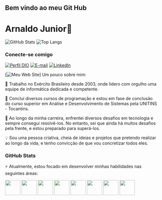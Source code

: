 ## Bem vindo ao meu Git Hub
# Arnaldo Junior👋

![GitHub Stats](https://github-readme-stats.vercel.app/api?username=Arnaldo-Araujo&theme=transparent&bg_color=416&border_color=30A3DC&show_icons=true&icon_color=30A3DC&title_color=E94D5F&text_color=FFF)
![Top Langs](https://github-readme-stats-git-masterrstaa-rickstaa.vercel.app/api/top-langs/?username=Arnaldo-Araujo&layout=compact&bg_color=416&border_color=30A3DC&title_color=E94D5F&text_color=0F0)

### Conecte-se comigo

[![Perfil DIO](https://img.shields.io/badge/-Meu%20Perfil%20na%20DIO-30A3DC?style=for-the-badge)](https://web.dio.me/users/arnaldoaraujo/)
[![E-mail](https://img.shields.io/badge/-Email-000?style=for-the-badge&logo=microsoft-outlook&logoColor=E94D5F)](mailto:arnaldoaraujo@unitins.br)
[![LinkedIn](https://img.shields.io/badge/-LinkedIn-000?style=for-the-badge&logo=linkedin&logoColor=30A3DC)](https://www.linkedin.com/in/arnaldo-araujo-jr/)

[![Meu Web Site](https://arnaldo-araujo.github.io/home)]
Um pouco sobre mim:

🔭 Trabalho no Exército Brasileiro desde 2003, onde lidero com orgulho uma equipe de informática dedicada e competente.

🌱 Concluí diversos cursos de programação e estou em fase de conclusão do curso superior em Análise e Desenvolvimento de Sistemas pela UNITINS - Tocantins.

👯 Ao longo da minha carreira, enfrentei diversos desafios em tecnologia e sempre consegui resolvê-los. No entanto, sei que ainda há muitos desafios pela frente, e estou preparado para superá-los.

💡 Sou uma pessoa criativa, cheia de ideias e projetos que pretendo realizar ao longo da vida, e tenho convicção de que vou concretizar todos eles.

### GitHub Stats



⚡ Atualmente, estou focado em desenvolver minhas habilidades nas seguintes áreas:

<img width="50" height="50" src="https://cdn.jsdelivr.net/gh/devicons/devicon@latest/icons/java/java-original-wordmark.svg" /> <img width="50" height="50" src="https://cdn.jsdelivr.net/gh/devicons/devicon@latest/icons/spring/spring-original-wordmark.svg" /> <img width="50" height="50" src="https://cdn.jsdelivr.net/gh/devicons/devicon@latest/icons/android/android-original-wordmark.svg" /> <img width="50" height="50" src="https://cdn.jsdelivr.net/gh/devicons/devicon@latest/icons/firebase/firebase-original-wordmark.svg" /> <img width="50" height="50" src="https://cdn.jsdelivr.net/gh/devicons/devicon@latest/icons/mysql/mysql-original-wordmark.svg" /> <img width="50" height="50" src="https://cdn.jsdelivr.net/gh/devicons/devicon@latest/icons/postgresql/postgresql-original-wordmark.svg" /> <img width="50" height="50" src="https://cdn.jsdelivr.net/gh/devicons/devicon@latest/icons/linux/linux-original.svg" /> <img width="50" height="50" src="https://www.unitins.br/nPortal/Content/v3/assets/simbolo.png" />
